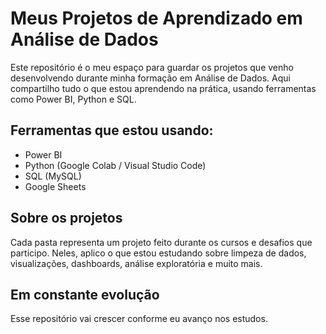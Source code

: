 # Meus Projetos de Aprendizado em Análise de Dados

Este repositório é o meu espaço para guardar os projetos que venho desenvolvendo durante minha formação em Análise de Dados. Aqui compartilho tudo o que estou aprendendo na prática, usando ferramentas como Power BI, Python e SQL.

## Ferramentas que estou usando:
- Power BI
- Python (Google Colab / Visual Studio Code)
- SQL (MySQL)
- Google Sheets

## Sobre os projetos
Cada pasta representa um projeto feito durante os cursos e desafios que participo. Neles, aplico o que estou estudando sobre limpeza de dados, visualizações, dashboards, análise exploratória e muito mais.

## Em constante evolução
Esse repositório vai crescer conforme eu avanço nos estudos.
